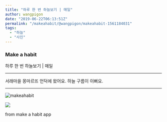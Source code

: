 ```yaml
---
title: "하루 한 번 하늘보기 | 매일"
author: wangpigon
date: "2019-06-22T06:13:51Z"
permalink: "/makeahabit/@wangpigon/makeahabit-1561184031"
tags:
  - "하늘"
  - "사진"
---
```

### Make a habit

하루 한 번 하늘보기 | 매일

---

서래마을 몽마르뜨 언덕에 왔어요.
하늘 구름이 이뻐요.

---

![makeahabit](https://steemitimages.com/300x0/https://s3.ap-northeast-2.amazonaws.com/img.passionbull.net/public/wangpigon/1561184028.jpg)

![](https://files.steempeak.com/file/steempeak/wangpigon/kkwlUG80-20190622_151409.jpg)

from make a habit app